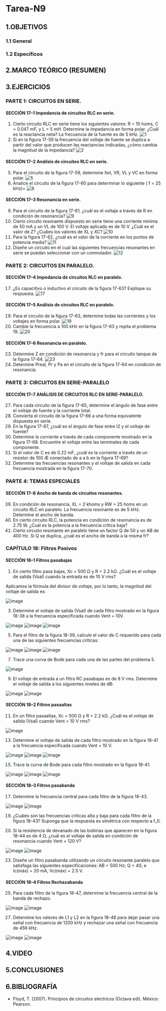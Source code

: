 # Tarea-N9
## 1.OBJETIVOS
### 1.1  General

### 1.2 Especificos

## 2.MARCO TEÓRICO (RESUMEN)

## 3.EJERCICIOS
### PARTE 1: CIRCUITOS EN SERIE.
#### SECCIÓN 17–1 Impedancia de circuitos RLC en serie.
1. Cierto circuito RLC en serie tiene los siguientes valores: R = 10 homs, C = 0.047 mF, y L = 5 mH. Determine la impedancia en forma polar. ¿Cuál es la reactancia neta? La frecuencia de la fuente es de 5 kHz.
![1](https://user-images.githubusercontent.com/93893919/155431381-c59fc350-27c1-47eb-a851-477f68dba8d7.png)
3. Si en la figura 17-59 la frecuencia del voltaje de fuente se duplica a partir del valor que producen las
reactancias indicadas, ¿cómo cambia la magnitud de la impedancia?
![2](https://user-images.githubusercontent.com/93893919/155431387-c3b07204-ddf6-490a-acb9-28e2552f6dbc.png)
#### SECCIÓN 17–2 Análisis de circuitos RLC en serie.
5. Para el circuito de la figura 17-59, determine Itot, VR, VL y VC en forma polar.
![5](https://user-images.githubusercontent.com/93893919/155431395-9070359c-b04d-4fa0-a16b-aaaee4c050d6.png)
7. Analice el circuito de la figura 17-60 para determinar lo siguiente ( f = 25 kHz)=
![6](https://user-images.githubusercontent.com/93893919/155431399-19f35ebe-f612-4736-9024-8480219d4b55.png)
#### SECCIÓN 17–3 Resonancia en serie.
9. Para el circuito de la figura 17-61, ¿cuál es el voltaje a través de R en condición de resonancia?
![9](https://user-images.githubusercontent.com/93893919/155431428-3736d0e4-7fc5-438b-a3a8-d9056ca3804a.png)
11. Cierto circuito resonante dispuesto en serie tiene una corriente mínima de 50 mA y un VL de 100 V. El voltaje aplicado es de 10 V. ¿Cuál es el valor de Z? ¿Cuáles los valores de XL y XC?
![10](https://user-images.githubusercontent.com/93893919/155431433-c7ab8973-6872-4727-8271-530b18f87ac3.png)
13. Para la figura 17-62, ¿cuál es el valor de la corriente en los puntos de potencia media?
![11](https://user-images.githubusercontent.com/93893919/155431466-f6cf682d-843e-40a7-b889-adbc04867375.png)
15. Diseñe un circuito en el cual las siguientes frecuencias resonantes en serie se puedan seleccionar con un conmutador.
![12](https://user-images.githubusercontent.com/93893919/155431472-d5f9d13d-a44d-4fc3-a87a-d7d6cf4c2564.png)
### PARTE 2: CIRCUITOS EN PARALELO.
#### SECCIÓN 17–4 Impedancia de circuitos RLC en paralelo.
17. ¿Es capacitivo o inductivo el circuito de la figura 17-63? Explique su respuesta.
![17](https://user-images.githubusercontent.com/93893919/155431482-69d812db-e3cf-4ae4-a715-762fdddc341b.png)
#### SECCIÓN 17–5 Análisis de circuitos RLC en paralelo.
19. Para el circuito de la figura 17-63, determine todas las corrientes y los voltajes en forma polar.
![19](https://user-images.githubusercontent.com/93893919/155431489-b18008b0-ff6a-4be0-add4-12af5bf3f0ff.png)
21. Cambie la frecuencia a 100 kHz en la figura 17-63 y repita el problema 19.
![20](https://user-images.githubusercontent.com/93893919/155431497-0474b53f-d510-4233-ab54-d6a07660cdca.png)
#### SECCIÓN 17–6 Resonancia en paralelo.
23. Determine Z en condición de resonancia y fr para el circuito tanque de la figura 17-64.
![23](https://user-images.githubusercontent.com/93893919/155431537-dbcf988f-38b2-43d0-89d0-d6e43bf67ba7.png)
25. Determine Preal, Pr y Pa en el circuito de la figura 17-64 en condición de resonancia.
### PARTE 3: CIRCUITOS EN SERIE-PARALELO
#### SECCIÓN 17–7 ANÁLISIS DE CIRCUITOS RLC EN SERIE-PARALELO.
27. Para cada circuito de la figura 17-65, determine el ángulo de fase entre el voltaje de fuente y la corriente total.
29. Convierta el circuito de la figura 17-66 a una forma equivalente dispuesta en serie.
31. En la figura 17-67, ¿cuál es el ángulo de fase entre I2 y el voltaje de fuente?
33. Determine la corriente a través de cada componente mostrado en la figura 17-68. Encuentre el voltaje entre las terminales de cada componente.
35. Si el valor de C es de 0.22 mF, ¿cuál es la corriente a través de un resistor de 100 Æ conectado de a a b en la figura 17-69?
37. Determine las frecuencias resonantes y el voltaje de salida en cada frecuencia mostrada en la figura 17-70.
### PARTE 4: TEMAS ESPECIALES
#### SECCIÓN 17–8 Ancho de banda de circuitos resonantes.
39. En condición de resonancia, XL = 2 khoms y RW = 25 homs en un circuito RLC en paralelo. La frecuencia resonante es de 5 kHz. Determine el ancho de banda.
41. En cierto circuito RLC, la potencia en condición de resonancia es de 2.75 W. ¿Cuál es la potencia a la frecuencia crítica baja?
43. Cierto circuito resonante en paralelo tiene un factor Q de 50 y un AB de 400 Hz. Si Q se duplica, ¿cuál es el ancho de banda a la misma fr?
### CAPÍTULO 18: Filtros Pasivos
#### SECCIÓN 18–1 Filtros pasabajas
1. En cierto filtro pasa bajas, Xc = 500 Ω y R = 2.2 kΩ. ¿Cuál es el voltaje de salida (Vsal) cuando la entrada es de 10 V rms?

Aplicamos la fórmula del divisor de voltaje, por lo tanto, la magnitud del voltaje de salida es:

![image](https://user-images.githubusercontent.com/93681159/155606617-7acd933a-6e82-40d3-8df6-60acd89b449d.png)

3. Determine el voltaje de salida (Vsal) de cada filtro mostrado en la figura 18-38 a la frecuencia especificada cuando Vent = 10V.

![image](https://user-images.githubusercontent.com/93681159/155606719-e77d4b35-c792-4d40-8f05-245af975de85.png)
![image](https://user-images.githubusercontent.com/93681159/155607005-0c9ec698-570c-4315-8668-da5c13cafd61.png)
![image](https://user-images.githubusercontent.com/93681159/155607117-6bc7ac7d-e380-4991-baae-e8f5141e0446.png)

5. Para el filtro de la figura 18-39, calcule el valor de C requerido para cada una de las siguientes frecuencias críticas:

![image](https://user-images.githubusercontent.com/93681159/155607469-b42b1856-8e80-4bf0-b328-dd74485e0167.png)
![image](https://user-images.githubusercontent.com/93681159/155607288-1081fd70-d05e-42b5-8de5-d4d6848632a5.png)
![image](https://user-images.githubusercontent.com/93681159/155607362-c6dbef08-da3d-4da1-91bd-ba9266c7281e.png)

7. Trace una curva de Bode para cada una de las partes del problema 5.

![image](https://user-images.githubusercontent.com/93681159/155607638-c30e3616-d31e-4043-a26b-85473d3c5e06.png)

9. El voltaje de entrada a un filtro RC pasabajas es de 8 V rms. Determine el voltaje de salida a los siguientes niveles de dB:

![image](https://user-images.githubusercontent.com/93681159/155607834-79550c51-2602-4c58-b1cd-d9e37794ee14.png)
![image](https://user-images.githubusercontent.com/93681159/155607910-0d5989e5-4fa4-4693-a67e-1d33bf56da9b.png)

#### SECCIÓN 18–2 Filtros pasaaltas
11. En un filtro pasaaltas, Xc = 500 Ω y R = 2.2 kΩ. ¿Cuál es el voltaje de salida (Vsal) cuando Vent = 10 V rms?

![image](https://user-images.githubusercontent.com/93681159/155608043-3d1a69e0-90f6-4634-bb63-047847d7c58a.png)

13.	Determine el voltaje de salida de cada filtro mostrado en la figura 18-41 a la frecuencia especificada cuando Vent = 10 V.

![image](https://user-images.githubusercontent.com/93681159/155610313-9ddc50a2-6fd7-429d-a247-9b8c9fcd39e8.png)
![image](https://user-images.githubusercontent.com/93681159/155608204-67a20f52-2145-4cc3-90da-06957e064189.png)
![image](https://user-images.githubusercontent.com/93681159/155608349-ec6c5c1a-a215-4241-b638-cfc035a85879.png)

15.	Trace la curva de Bode para cada filtro mostrado en la figura 18-41.

![image](https://user-images.githubusercontent.com/93681159/155608881-368bda91-7697-4818-bdef-6c8d1ddc57d0.png)
![image](https://user-images.githubusercontent.com/93681159/155613764-df852737-b960-46dc-a617-7240bbbe6230.png)
![image](https://user-images.githubusercontent.com/93681159/155613861-4081b33e-c978-40b4-8ce2-c77053e4f98a.png)


#### SECCIÓN 18–3 Filtros pasabanda
17.	Determine la frecuencia central para cada filtro de la figura 18-43.

![image](https://user-images.githubusercontent.com/93681159/155608960-6ae08ec7-51b3-498f-afc6-a34a10c50336.png)
![image](https://user-images.githubusercontent.com/93681159/155609292-f835db28-2a84-467a-a57c-10d889612f35.png)

19. ¿Cuáles son las frecuencias críticas alta y baja para cada filtro de la figura 18-43? Suponga que la respuesta es simétrica con respecto a f_0.


21. Si la resistencia de devanado de las bobinas que aparecen en la figura 18-44 es de 4 Ω, ¿cuál es el voltaje de salida en condición de resonancia cuando Vent = 120 V?

![image](https://user-images.githubusercontent.com/93681159/155610595-1b00809d-e09d-4bff-b3e8-5f37c88d809d.png)
![image](https://user-images.githubusercontent.com/93681159/155609373-5ccdd712-9e0d-4507-a415-b08b2d4e5026.png)

23. Diseñe un filtro pasabanda utilizando un circuito resonante paralelo que satisfaga las siguientes especificaciones: AB = 500 Hz; Q = 40; e Ic(máx) = 20 mA, Vc(máx) = 2.5 V.
#### SECCIÓN 18–4 Filtros Rechazabanda
25.	Para cada filtro de la figura 18-47, determine la frecuencia central de la banda de rechazo.

![image](https://user-images.githubusercontent.com/93681159/155609601-0f74a63f-d4cf-4b91-b5b1-ce11c14d0bf4.png)
![image](https://user-images.githubusercontent.com/93681159/155609746-304c369a-00c7-4101-aa3a-3ef243e49c39.png)

27.	Determine los valores de L1 y L2 en la figura 18-48 para dejar pasar una señal con frecuencia de 1200 kHz y rechazar una señal con frecuencia de 456 kHz.

![image](https://user-images.githubusercontent.com/93681159/155609915-0ec913a6-f9c7-4ed4-bef6-f9bb80058a17.png)
![image](https://user-images.githubusercontent.com/93681159/155609827-6fdbfae0-2c75-4290-ac38-8a3a01abefba.png)

## 4.VIDEO

## 5.CONCLUSIONES 

## 6.BIBLIOGRAFÍA
* Floyd, T. (2007). Principios de circuitos electricos (Octava edi). México: Pearson.
